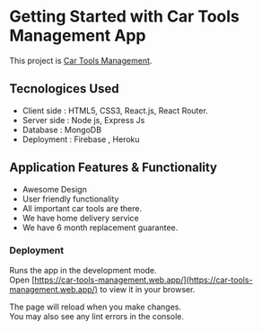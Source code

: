 # Getting Started with Car Tools Management App

This project is [Car Tools Management](https://car-tools-management.web.app/).

## Tecnologices Used

- Client side : HTML5, CSS3, React.js, React Router.
- Server side : Node js, Express Js
- Database : MongoDB
- Deployment : Firebase , Heroku

## Application Features & Functionality

- Awesome Design
- User friendly functionality
- All important car tools are there.
- We have home delivery service
- We have 6 month replacement guarantee.

### Deployment

Runs the app in the development mode.\
Open [https://car-tools-management.web.app/](https://car-tools-management.web.app/) to view it in your browser.

The page will reload when you make changes.\
You may also see any lint errors in the console.
